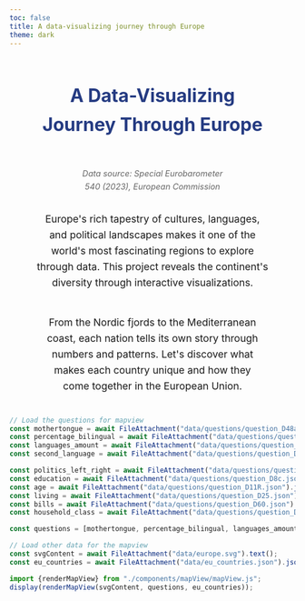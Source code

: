 ```yaml
---
toc: false
title: A data-visualizing journey through Europe
theme: dark
---
```


<div class="europe-container">
  <h1 class="europe-title">A Data-Visualizing Journey Through Europe</h1>

<p class="europe-source">
    <em>Data source: Special Eurobarometer 540 (2023), European Commission</em>
  </p>

  <p class="europe-intro">
    Europe's rich tapestry of cultures, languages, and political landscapes makes it one of the world's most fascinating regions to explore through data. This project reveals the continent's diversity through interactive visualizations.
  </p>

  <p class="europe-intro">
    From the Nordic fjords to the Mediterranean coast, each nation tells its own story through numbers and patterns. Let's discover what makes each country unique and how they come together in the European Union.
  </p>
</div>


```js
// Load the questions for mapview   
const mothertongue = await FileAttachment("data/questions/question_D48a.json").json(); // mothertongue
const percentage_bilingual = await FileAttachment("data/questions/question_D48f_2ndmtongues.json").json(); // bilangual percentage
const languages_amount = await FileAttachment("data/questions/question_D48count.json").json(); // amount languages
const second_language = await FileAttachment("data/questions/question_D48b.json").json(); // 2nd language

const politics_left_right = await FileAttachment("data/questions/question_D1.json").json(); // left-right politics
const education = await FileAttachment("data/questions/question_D8c.json").json(); // education
const age = await FileAttachment("data/questions/question_D11R.json").json(); // age
const living = await FileAttachment("data/questions/question_D25.json").json(); // living situation
const bills = await FileAttachment("data/questions/question_D60.json").json(); // bills
const household_class = await FileAttachment("data/questions/question_D63.json").json(); // household class

const questions = [mothertongue, percentage_bilingual, languages_amount, second_language, politics_left_right, education, age, living, bills, household_class];
```

```js
// Load other data for the mapview
const svgContent = await FileAttachment("data/europe.svg").text();
const eu_countries = await FileAttachment("data/eu_countries.json").json();
```

```js
import {renderMapView} from "./components/mapView/mapView.js";
display(renderMapView(svgContent, questions, eu_countries));
```

<style>
  .europe-container {
    margin: 0 auto;
    padding: 0 20px;
    font-family: -apple-system, BlinkMacSystemFont, 'Segoe UI', sans-serif;
    line-height: 1.6;
    display: flex;
    flex-direction: column;
    align-items: center;
    text-wrap: balance;
    text-align: center;
  }
  .europe-title {
    max-width: none;
    color: #253b82;
    text-align: center;
    margin-bottom: 1rem;
    font-size: 2rem;
  }
  .europe-intro {
    max-width: none;
    font-size: 1.1rem;
    margin-bottom: 1.5rem;
  }
  .europe-section {
    max-width: none;
    margin: 2rem 0;
  }
  .europe-subtitle {
    max-width: none;
    color: #253b82;
    border-bottom: 2px solid #00ffff;
    padding-bottom: 0.5rem;
    margin-bottom: 1rem;
    font-size: 1.4rem;
  }
  .europe-highlight {
    max-width: none;
    font-weight: bold;
    color: #253b82;
  }
  .europe-divider {
    border: 0;
    height: 1px;
    background: #ddd;
    margin: 2rem 0;
  }
  .europe-callout {
    max-width: none;
    font-weight: bold;
    text-align: center;
    margin: 1.5rem 0;
  }
  .europe-source {
    max-width: none;
    font-size: 0.9rem;
    color: #666;
    text-align: center;
    margin-top: 2rem;
  }

.map-container {
    margin: 0 auto;
    padding: 0 20px;
    font-family: -apple-system, BlinkMacSystemFont, 'Segoe UI', sans-serif;
    line-height: 1.6;
    display: flex;
    flex-direction: column;
    text-wrap: balance;
    text-align: center;
  }
</style>
